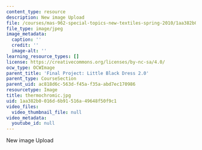 ```yaml
---
content_type: resource
description: New image Upload
file: /courses/mas-962-special-topics-new-textiles-spring-2010/1aa382b0016d6b91516a49648f50f9c1_thermochromic.jpg
file_type: image/jpeg
image_metadata:
  caption: ''
  credit: ''
  image-alt: ''
learning_resource_types: []
license: https://creativecommons.org/licenses/by-nc-sa/4.0/
ocw_type: OCWImage
parent_title: 'Final Project: Little Black Dress 2.0'
parent_type: CourseSection
parent_uid: ac818d6c-563d-f45a-f35a-abd7ec170986
resourcetype: Image
title: thermochromic.jpg
uid: 1aa382b0-016d-6b91-516a-49648f50f9c1
video_files:
  video_thumbnail_file: null
video_metadata:
  youtube_id: null
---
```

New image Upload